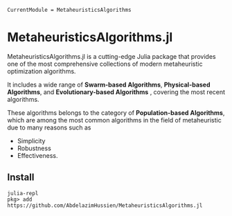 ```@meta
CurrentModule = MetaheuristicsAlgorithms
```

<!-- # MetaheuristicsAlgorithms

Documentation for [MetaheuristicsAlgorithms](https://github.com/abdelazimhussien/MetaheuristicsAlgorithms.jl). -->
# MetaheuristicsAlgorithms.jl

MetaheuristicsAlgorithms.jl is a cutting-edge Julia package that provides one of the most comprehensive collections of modern metaheuristic optimization algorithms.

It includes a wide range of **Swarm-based Algorithms**, **Physical-based Algorithms**, and **Evolutionary-based Algorithms** , covering the most recent algorithms.


These algorithms belongs to the category of **Population-based Algorithms**, which are among the most common algorithms in the field of metaheuristic due to many reasons such as  
- Simplicity
- Robustness
- Effectiveness.


## Install
```
julia-repl
pkg> add https://github.com/AbdelazimHussien/MetaheuristicsAlgorithms.jl
```


